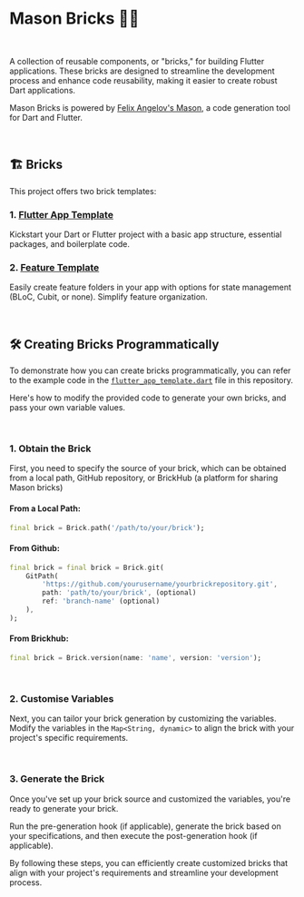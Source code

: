 # Mason Bricks 🧱✨

<br>

A collection of reusable components, or "bricks," for building Flutter applications. These bricks are designed to streamline the development process and enhance code reusability, making it easier to create robust Dart applications.

Mason Bricks is powered by [Felix Angelov's Mason](https://github.com/felangel/mason), a code generation tool for Dart and Flutter. 

<br>


## 🏗️ Bricks 

This project offers two brick templates:

### 1. [Flutter App Template](bricks/flutter_app_template/) 

 Kickstart your Dart or Flutter project with a basic app structure, essential packages, and boilerplate code.


### 2. [Feature Template](bricks/feature_template/)   

Easily create feature folders in your app with options for state management (BLoC, Cubit, or none). Simplify feature organization.


<br>


## 🛠️ Creating Bricks Programmatically 

To demonstrate how you can create bricks programmatically, you can refer to the example code in the [`flutter_app_template.dart`](flutter_app_template.dart) file in this repository. 


Here's how to modify the provided code to generate your own bricks, and pass your own variable values.

<br>

### 1. Obtain the Brick

First, you need to specify the source of your brick, which can be obtained from a local path, GitHub repository, or BrickHub (a platform for sharing Mason bricks)

#### From a Local Path:
```dart
final brick = Brick.path('/path/to/your/brick'); 
```

#### From Github:

```dart
final brick = final brick = Brick.git(
    GitPath(
        'https://github.com/yourusername/yourbrickrepository.git',
        path: 'path/to/your/brick', (optional)
        ref: 'branch-name' (optional) 
    ),
);
```

#### From Brickhub:

```dart
final brick = Brick.version(name: 'name', version: 'version');
```
    
<br>

### 2. Customise Variables
Next, you can tailor your brick generation by customizing the variables. Modify the variables in the `Map<String, dynamic>` to align the brick with your project's specific requirements. 

<br>

### 3. Generate the Brick

Once you've set up your brick source and customized the variables, you're ready to generate your brick. 

Run the pre-generation hook (if applicable), generate the brick based on your specifications, and then execute the post-generation hook (if applicable).

By following these steps, you can efficiently create customized bricks that align with your project's requirements and streamline your development process.




